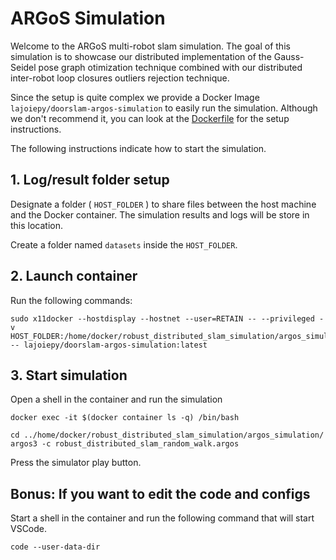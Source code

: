 # ARGoS Simulation

Welcome to the ARGoS multi-robot slam simulation.
The goal of this simulation is to showcase our distributed implementation of the
Gauss-Seidel pose graph otimization technique combined with our distributed 
inter-robot loop closures outliers rejection technique. 

Since the setup is quite complex we provide a Docker Image 
`lajoiepy/doorslam-argos-simulation` to easily run the simulation. Although we
don't recommend it, you can look at the [Dockerfile]() for the setup 
instructions.

The following instructions indicate how to start the simulation.
## 1. Log/result folder setup
Designate a folder ( `HOST_FOLDER` ) to share files between the host machine and 
the Docker container. The simulation results and logs will be store in this location.


Create a folder named `datasets` inside the `HOST_FOLDER`.

## 2. Launch container
Run the following commands:
```
sudo x11docker --hostdisplay --hostnet --user=RETAIN -- --privileged -v HOST_FOLDER:/home/docker/robust_distributed_slam_simulation/argos_simulation/log -- lajoiepy/doorslam-argos-simulation:latest
```

## 3. Start simulation
Open a shell in the container and run the simulation
```
docker exec -it $(docker container ls -q) /bin/bash
```

```
cd ../home/docker/robust_distributed_slam_simulation/argos_simulation/
argos3 -c robust_distributed_slam_random_walk.argos
```

Press the simulator play button.

[//]: # (## Simulation Explanations
Visual output
The simulation presents 
ARGoS logs
log file results)

## Bonus: If you want to edit the code and configs
Start a shell in the container and run the following command that will start VSCode.
```
code --user-data-dir
```